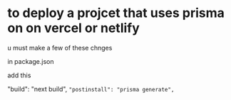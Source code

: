 # to deploy a projcet that uses prisma on on vercel or netlify

u must make a few of these chnges

in package.json

add this

"build": "next build",
`"postinstall": "prisma generate",`
